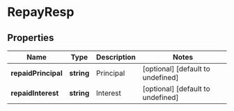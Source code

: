 # RepayResp

## Properties

Name | Type | Description | Notes
------------ | ------------- | ------------- | -------------
**repaidPrincipal** | **string** | Principal | [optional] [default to undefined]
**repaidInterest** | **string** | Interest | [optional] [default to undefined]

